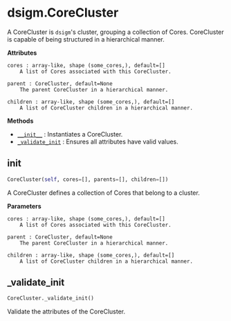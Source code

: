 # dsigm.CoreCluster

A CoreCluster is `dsigm`'s cluster, grouping a collection of Cores.
CoreCluster is capable of being structured in a hierarchical manner.

**Attributes**
```
cores : array-like, shape (some_cores,), default=[]
	A list of Cores associated with this CoreCluster.

parent : CoreCluster, default=None
	The parent CoreCluster in a hierarchical manner.

children : array-like, shape (some_cores,), default=[]
	A list of CoreCluster children in a hierarchical manner.
```

**Methods**
- [`__init__`](https://github.com/paradoxysm/dsigm/blob/master/doc/pydoc/CoreCluster.md#CoreCluster) : Instantiates a CoreCluster.
- [`_validate_init`](https://github.com/paradoxysm/dsigm/blob/master/doc/pydoc/CoreCluster.md#_validate_init) : Ensures all attributes have valid values.

## __init__
```python
CoreCluster(self, cores=[], parents=[], children=[])
```

A CoreCluster defines a collection of Cores that belong to a cluster.

**Parameters**
```
cores : array-like, shape (some_cores,), default=[]
	A list of Cores associated with this CoreCluster.

parent : CoreCluster, default=None
	The parent CoreCluster in a hierarchical manner.

children : array-like, shape (some_cores,), default=[]
	A list of CoreCluster children in a hierarchical manner.
```

## _validate_init
```python
CoreCluster._validate_init()
```
Validate the attributes of the CoreCluster.
